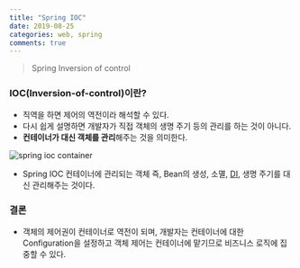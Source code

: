 ```yaml
---
title: "Spring IOC"
date: 2019-08-25
categories: web, spring
comments: true
---
```

> Spring Inversion of control

### IOC(Inversion-of-control)이란?
- 직역을 하면 제어의 역전이라 해석할 수 있다.
- 다시 쉽게 설명하면 개발자가 직접 객체의 생명 주기 등의 관리를 하는 것이 아니다.
- **컨테이너가 대신 객체를 관리**해주는 것을 의미한다.  

![spring ioc container](https://docs.spring.io/spring/docs/current/spring-framework-reference/images/container-magic.png)

- Spring IOC 컨테이너에 관리되는 객체 즉, Bean의 생성, 소멸, [DI](https://rerewww.github.io/web,/spring/dependency-injection/), 생명 주기를 대신 관리해주는 것이다.

### 결론
- 객체의 제어권이 컨테이너로 역전이 되며, 개발자는 컨테이너에 대한 Configuration을 설정하고 객체 제어는 컨테이너에 맡기므로 비즈니스 로직에 집중할 수 있다.